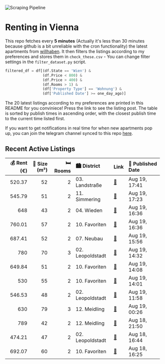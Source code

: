 ![Scraping Pipeline](https://github.com/AthomsG/renting-in-vienna/actions/workflows/run_pipeline.yml/badge.svg)


# Renting in Vienna

This repo fetches every **5 minutes** (Actually it's less than 30 minutes because github is a bit unreliable with the cron functionality) the latest apartments from [willhaben](https://www.willhaben.at/).
It then filters the listings according to my preferences and stores them in `check_these.csv` - You can change filter settings in the `filter_dataset.py` script.

```python
filtered_df = df[(df.State == 'Wien') & 
                 (df.Price < 800) &
                 (df.Price > 400) &
                 (df.Rooms > 1) &
                 (df['Property Type'] == 'Wohnung') &
                 (df['Published Date'] >= one_day_ago)]
```

The 20 latest listings according to my preferences are printed in this README for you conviniece! Press the link to see the listing post.
The table is sorted by publish times in ascending order, with the closest publish time to the current time listed first.

If you want to get notifications in real time for when new apartments pop up, you can join the telegram channel synced to this repo [here](https://t.me/+1HPAYOf5BSsyNTlk).

## Recent Active Listings

|   💰 Rent (€) |   📏 Size (m²) |   🛏️ Rooms | 🏙️ District      | Link                                                                                                                                                                                                 | 📅 Published Date   |
|-------------:|--------------:|-----------:|:-----------------|:-----------------------------------------------------------------------------------------------------------------------------------------------------------------------------------------------------|:-------------------|
|       520.37 |            52 |          2 | 03. Landstraße   | [🔗](https://www.willhaben.at/iad/immobilien/d/mietwohnungen/wien/wien-1030-landstra%C3%9Fe/gemeindewohnung-per-direktvergabe---abl%C3%B6se---moderne-ausstattung-inkl.-neuer-k%C3%BCche-1296136406/) | Aug 19, 17:41      |
|       545.79 |            51 |          2 | 11. Simmering    | [🔗](https://www.willhaben.at/iad/immobilien/d/mietwohnungen/wien/wien-1110-simmering/direktvergabe-wiener-wohnen-vormerkscheindatum-31.03.2025-1320133045/)                                          | Aug 19, 17:23      |
|       648    |            43 |          2 | 04. Wieden       | [🔗](https://www.willhaben.at/iad/immobilien/d/mietwohnungen/wien/wien-1040-wieden/ruhige-2-zimmer-altbauwohnung-%7C-n%C3%A4he-hauptbahnhof-%7C-unbefristet-%7C-ab-sofort-1437769274/)                | Aug 19, 16:36      |
|       760.01 |            57 |          2 | 10. Favoriten    | [🔗](https://www.willhaben.at/iad/immobilien/d/mietwohnungen/wien/wien-1100-favoriten/2-zimmer-wohnung-nahe-wiener-hauptbahnhof-1673409105/)                                                          | Aug 19, 16:36      |
|       687.41 |            52 |          2 | 07. Neubau       | [🔗](https://www.willhaben.at/iad/immobilien/d/mietwohnungen/wien/wien-1070-neubau/%2Aideal-f%C3%BCr-stadtliebhaber%2A-1683672413/)                                                                   | Aug 19, 15:56      |
|       780    |            70 |          3 | 02. Leopoldstadt | [🔗](https://www.willhaben.at/iad/immobilien/d/mietwohnungen/wien/wien-1020-leopoldstadt/gemeindewohnung-1020-wien-1345527839/)                                                                       | Aug 19, 14:32      |
|       649.84 |            51 |          2 | 10. Favoriten    | [🔗](https://www.willhaben.at/iad/immobilien/d/mietwohnungen/wien/wien-1100-favoriten/erstbezug%21-sanierte-mietwohnung-n%C3%A4he-quellenplatz%21-1404880178/)                                        | Aug 19, 14:08      |
|       530    |            55 |          2 | 10. Favoriten    | [🔗](https://www.willhaben.at/iad/immobilien/d/mietwohnungen/wien/wien-1100-favoriten/2-zimmer-wohnung-in-wien-10:-nachmieter-gesucht-1575320398/)                                                    | Aug 19, 14:01      |
|       546.53 |            48 |          2 | 02. Leopoldstadt | [🔗](https://www.willhaben.at/iad/immobilien/d/mietwohnungen/wien/wien-1020-leopoldstadt/direktvergabe-gemeindebau:-1020-2.-bezirk-bei-donau-2-zimmer-mit-balkon-779695420/)                          | Aug 19, 11:58      |
|       630    |            79 |          3 | 12. Meidling     | [🔗](https://www.willhaben.at/iad/immobilien/d/mietwohnungen/wien/wien-1120-meidling/3-zimmer-gemeindewohnung-direktvergabe-1540603589/)                                                              | Aug 19, 00:26      |
|       789    |            42 |          2 | 12. Meidling     | [🔗](https://www.willhaben.at/iad/immobilien/d/mietwohnungen/wien/wien-1120-meidling/top-renoviert%21-1702930463/)                                                                                    | Aug 18, 21:50      |
|       474.21 |            47 |          2 | 02. Leopoldstadt | [🔗](https://www.willhaben.at/iad/immobilien/d/mietwohnungen/wien/wien-1020-leopoldstadt/gemeindewohnung-n%C3%A4he-augarten-1893247661/)                                                              | Aug 18, 16:44      |
|       692.07 |            60 |          2 | 10. Favoriten    | [🔗](https://www.willhaben.at/iad/immobilien/d/mietwohnungen/wien/wien-1100-favoriten/n%C3%A4he-u1-station-keplerplatz---2-zimmer-mit-separater-k%C3%BCche---beim-wiener-hauptbahnhof-2000104982/)    | Aug 18, 16:25      |
